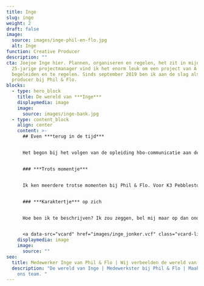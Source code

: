 ```yaml
---
title: Inge
slug: inge
weight: 2
draft: false
image:
  source: images/inge-phil-en-flo.jpg
  alt: Inge
function: Creative Producer
description: ""
cta: Joejoe Inge hier. Plannen, organiseren en regelen, het zit in mijn DNA. Als
  25-jarige projectmanager vind ik het enorm leuk om een project van A tot Z te
  begeleiden en te regelen. Sinds september 2019 ben ik aan de slag als creative
  producer bij Phil & Flo.
blocks:
  - type: hero_block
    title: De wereld van ***Inge***
    displaymedia: image
    image:
      source: images/inge-bank.jpg
  - type: content_block
    align: center
    content: >-
      ## Even ***terug in de tijd***


      Het begon bij het volgen van de opleiding hbo-communicatie aan de Hanzehogeschool in Groningen. Een leuke en leerzame tijd. Dankzij mijn stage als jr. communicatiemedewerker en de minor Eventmanagement heb ik geleerd wat aanpakken is. Daarna ben ik accountmanager geweest bij een communicatiebureau. Hier heb ik geleerd hoe ik een adviserende rol tot mij moest nemen.Vervolgens maakte ik een frisse start bij Phil & Flo. Hier leer ik elke dag wat nieuws. 


      ### ***Trots momentje***


      Ik ken meerdere trotse momenten bij Phil & Flo. Voor K3 Pebblestone had ik een script en [animatie](https://www.philenflo.nl/oplossingen/animatie-laten-maken/) opgeleverd waar geen feedback op werd gegeven.  Toen dacht ik echt ‘wauw we zaten perfect op 1 lijn’. Dat voelt goed als ik prettig kan levelen met een klant. Extra bevestiging kreeg ik door allemaal 10-en in de review van de klant te krijgen. Toen was ik écht trots. 


      ### ***Karaktertje*** op zich


      Hoe ben ik te beschrijven? Ik zou zeggen, bel mij maar op dan ondervind je het meteen! Even zonder grappen.. Ik ben een flexibele, spontane en leergierige projectmanager. Ik luister en praat graag. Zo maak ik altijd eerst kennis met je zodat ik weet wie je bent, wat je functie is en waar je je graag mee bezig houdt. Ik ben erg punctueel. Ik maak planningen, lijstjes en afspraken en kom ze vervolgens allemaal na.


      <a data-src="vcard" href="images/inge_jonker.vcf" class="vcard-link">Download vCard</a>
    displaymedia: image
    image:
      source: ""
seo:
  title: Medewerker Inge van Phil & Flo | Wij verbeelden de wereld van morgen
  description: "De wereld van Inge | Medewerkster bij Phil & Flo | Maak kennis met
    ons team. "
---
```

